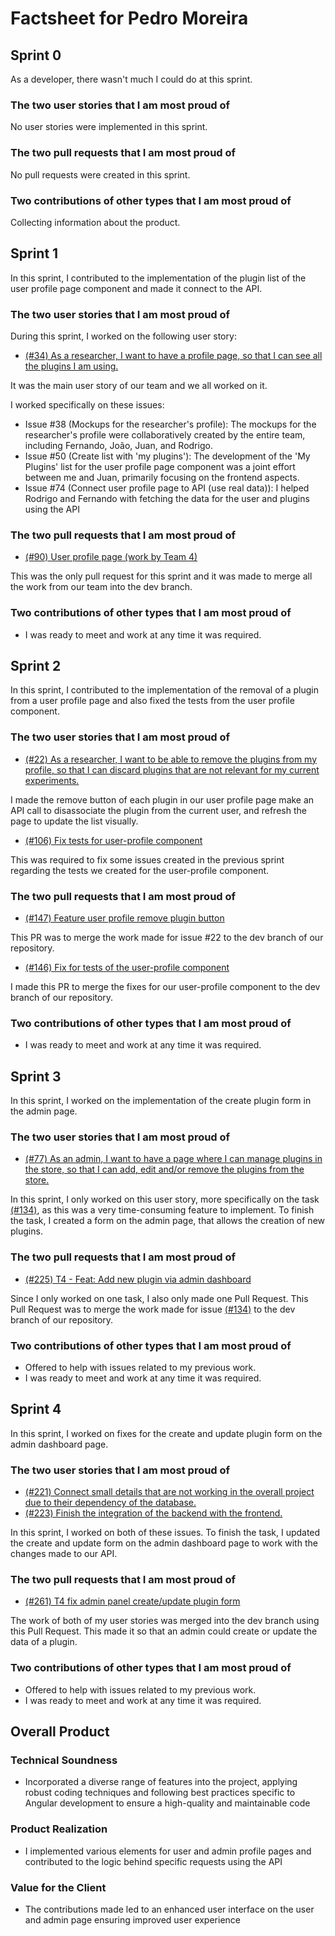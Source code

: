 # Factsheet for Pedro Moreira

## Sprint 0

As a developer, there wasn't much I could do at this sprint.

### The two user stories that I am most proud of

No user stories were implemented in this sprint.

### The two pull requests that I am most proud of

No pull requests were created in this sprint.

### Two contributions of other types that I am most proud of

Collecting information about the product.


## Sprint 1

In this sprint, I contributed to the implementation of the plugin list of the user profile page component and made it connect to the API. 

### The two user stories that I am most proud of

During this sprint, I worked on the following user story: 

- [(#34) As a researcher, I want to have a profile page, so that I can see all the plugins I am using.](https://github.com/FEUP-MEIC-DS-2023-1MEIC08/VAXPRED/issues/34)

It was the main user story of our team and we all worked on it. 

I worked specifically on these issues:

- Issue #38 (Mockups for the researcher's profile): The mockups for the researcher's profile were collaboratively created by the entire team, including Fernando, João, Juan, and Rodrigo.
- Issue #50 (Create list with 'my plugins'): The development of the 'My Plugins' list for the user profile page component was a joint effort between me and Juan, primarily focusing on the frontend aspects.
- Issue #74 (Connect user profile page to API (use real data)): I helped Rodrigo and Fernando with fetching the data for the user and plugins using the API

### The two pull requests that I am most proud of

- [(#90) User profile page (work by Team 4)](https://github.com/FEUP-MEIC-DS-2023-1MEIC08/VAXPRED/pull/90)

This was the only pull request for this sprint and it was made to merge all the work from our team into the dev branch.

### Two contributions of other types that I am most proud of

- I was ready to meet and work at any time it was required.

## Sprint 2

In this sprint, I contributed to the implementation of the removal of a plugin from a user profile page and also fixed the tests from the user profile component.

### The two user stories that I am most proud of

- [(#22) As a researcher, I want to be able to remove the plugins from my profile, so that I can discard plugins that are not relevant for my current experiments.](https://github.com/FEUP-MEIC-DS-2023-1MEIC08/VAXPRED/issues/22)

I made the remove button of each plugin in our user profile page make an API call to disassociate the plugin from the current user, and refresh the page to update the list visually.

- [(#106) Fix tests for user-profile component](https://github.com/FEUP-MEIC-DS-2023-1MEIC08/VAXPRED/issues/106)

This was required to fix some issues created in the previous sprint regarding the tests we created for the user-profile component.

### The two pull requests that I am most proud of

- [(#147) Feature user profile remove plugin button](https://github.com/FEUP-MEIC-DS-2023-1MEIC08/VAXPRED/pull/147)

This PR was to merge the work made for issue #22 to the dev branch of our repository.

- [(#146) Fix for tests of the user-profile component](https://github.com/FEUP-MEIC-DS-2023-1MEIC08/VAXPRED/pull/146)

I made this PR to merge the fixes for our user-profile component to the dev branch of our repository.

### Two contributions of other types that I am most proud of

- I was ready to meet and work at any time it was required.

## Sprint 3

In this sprint, I worked on the implementation of the create plugin form in the admin page.

### The two user stories that I am most proud of

- [(#77) As an admin, I want to have a page where I can manage plugins in the store, so that I can add, edit and/or remove the plugins from the store.](https://github.com/FEUP-MEIC-DS-2023-1MEIC08/VAXPRED/issues/77)

In this sprint, I only worked on this user story, more specifically on the task [(#134)](https://github.com/FEUP-MEIC-DS-2023-1MEIC08/VAXPRED/issues/134), as this was a very time-consuming feature to implement. To finish the task, I created a form on the admin page, that allows the creation of new plugins.

### The two pull requests that I am most proud of

- [(#225) T4 - Feat: Add new plugin via admin dashboard](https://github.com/FEUP-MEIC-DS-2023-1MEIC08/VAXPRED/pull/225)

Since I only worked on one task, I also only made one Pull Request. This Pull Request was to merge the work made for issue [(#134)](https://github.com/FEUP-MEIC-DS-2023-1MEIC08/VAXPRED/issues/134) to the dev branch of our repository.

### Two contributions of other types that I am most proud of

- Offered to help with issues related to my previous work.
- I was ready to meet and work at any time it was required.

## Sprint 4

In this sprint, I worked on fixes for the create and update plugin form on the admin dashboard page.

### The two user stories that I am most proud of

- [(#221) Connect small details that are not working in the overall project due to their dependency of the database.](https://github.com/FEUP-MEIC-DS-2023-1MEIC08/VAXPRED/issues/221)
- [(#223) Finish the integration of the backend with the frontend.](https://github.com/FEUP-MEIC-DS-2023-1MEIC08/VAXPRED/issues/223)

In this sprint, I worked on both of these issues. To finish the task, I updated the create and update form on the admin dashboard page to work with the changes made to our API.

### The two pull requests that I am most proud of

- [(#261) T4 fix admin panel create/update plugin form](https://github.com/FEUP-MEIC-DS-2023-1MEIC08/VAXPRED/pull/261)

The work of both of my user stories was merged into the dev branch using this Pull Request. This made it so that an admin could create or update the data of a plugin.

### Two contributions of other types that I am most proud of

- Offered to help with issues related to my previous work.
- I was ready to meet and work at any time it was required.

## Overall Product

### Technical Soundness

- Incorporated a diverse range of features into the project, applying robust coding techniques and following best practices specific to Angular development to ensure a high-quality and maintainable code

### Product Realization

- I implemented various elements for user and admin profile pages and contributed to the logic behind specific requests using the API

### Value for the Client

- The contributions made led to an enhanced user interface on the user and admin page ensuring improved user experience


